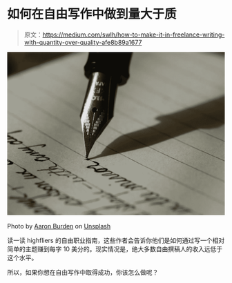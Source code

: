 # 如何在自由写作中做到量大于质

> 原文：<https://medium.com/swlh/how-to-make-it-in-freelance-writing-with-quantity-over-quality-afe8b89a1677>

![](img/b90f936d16fb1f12545fa6135d293b35.png)

Photo by [Aaron Burden](https://unsplash.com/@aaronburden?utm_source=unsplash&utm_medium=referral&utm_content=creditCopyText) on [Unsplash](https://unsplash.com/search/photos/writing?utm_source=unsplash&utm_medium=referral&utm_content=creditCopyText)

读一读 highfliers 的自由职业指南，这些作者会告诉你他们是如何通过写一个相对简单的主题赚到每字 10 美分的。现实情况是，绝大多数自由撰稿人的收入远低于这个水平。

所以，如果你想在自由写作中取得成功，你该怎么做呢？